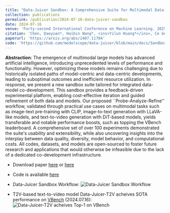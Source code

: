 ```yaml
---
title: "Data-Juicer Sandbox: A Comprehensive Suite for Multimodal Data-Model Co-development"
collection: publications
permalink: /publication/2024-07-16-data-juicer-sandbox
date: 2024-07-16
venue: 'Forty-second International Conference on Machine Learning. 2025. Spotlight.'
citation: 'Chen, Daoyuan*, Haibin Wang*, <ins>Yilun Huang*</ins>, Ce Ge, Yaliang Li, Bolin Ding, and Jingren Zhou. "Data-juicer sandbox: A feedback-driven suite for multimodal data-model co-development." In Forty-second International Conference on Machine Learning. 2025. Spotlight.'
paperurl: 'https://arxiv.org/abs/2407.11784'
code: 'https://github.com/modelscope/data-juicer/blob/main/docs/Sandbox.md'
---
```


<strong>Abstraction</strong>: The emergence of multimodal large models has advanced artificial intelligence, introducing unprecedented levels of performance and functionality. However, optimizing these models remains challenging due to historically isolated paths of model-centric and data-centric developments, leading to suboptimal outcomes and inefficient resource utilization. In response, we present a new sandbox suite tailored for integrated data-model co-development. This sandbox provides a feedback-driven experimental platform, enabling cost-effective iteration and guided refinement of both data and models. Our proposed ``Probe-Analyze-Refine'' workflow, validated through practical use cases on multimodal tasks such as image-text pre-training with CLIP, image-to-text generation with LLaVA-like models, and text-to-video generation with DiT-based models, yields transferable and notable performance boosts, such as topping the VBench leaderboard. A comprehensive set of over 100 experiments demonstrated the suite's usability and extensibility, while also uncovering insights into the interplay between data quality, diversity, model behavior, and computational costs. All codes, datasets, and models are open-sourced to foster future research and applications that would otherwise be infeasible due to the lack of a dedicated co-development infrastructure.

- Download paper [here](https://arxiv.org/abs/2407.11784) or [here](https://openreview.net/forum?id=zIGIvysR1H)
- Code is available [here](https://github.com/modelscope/data-juicer/blob/main/docs/Sandbox.md)

- Data-Juicer Sandbox Workflow:
![Data-Juicer Sandbox Workflow](https://img.alicdn.com/imgextra/i2/O1CN01B3zR0t29noFoHGsyq_!!6000000008113-2-tps-3878-2212.png)

- T2V-based text-to-video model Data-Juicer-T2V acheives SOTA performance on [VBench](https://vchitect.github.io/VBench-project/) (2024.07.16):
![Data-Juicer-T2V acheives Top-1 on VBench](https://img.alicdn.com/imgextra/i2/O1CN01iKVDNE1SJYc42AqKD_!!6000000002226-2-tps-2966-1832.png)


